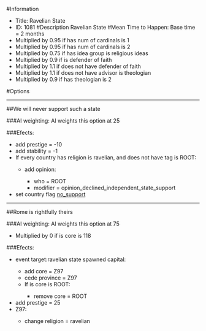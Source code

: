 #Information
 - Title: Ravelian State
 - ID: 1081
#Description
Ravelian State
#Mean Time to Happen:
Base time = 2 months
 - Multiplied by 0.95 if has num of cardinals is 1
 - Multiplied by 0.95 if has num of cardinals is 2
 - Multiplied by 0.75 if has idea group is religious ideas
 - Multiplied by 0.9 if is defender of faith
 - Multiplied by 1.1 if does not have defender of faith
 - Multiplied by 1.1 if does not have advisor is theologian
 - Multiplied by 0.9 if has theologian is 2

#Options

___
##We will never support such a state

###AI weighting:
AI weights this option at 25


###Efects:<ul><li>add prestige = -10</li><li>add stability = -1</li><li>If every country has religion is ravelian, and does not have tag is ROOT:</li><ul><li>add opinion:</li><ul><li>who = ROOT</li><li>modifier = opinion_declined_independent_state_support</li></ul></ul><li>set country flag [no_support](../flags/no_support.md)</li></ul>

___
##Rome is rightfully theirs

###AI weighting:
AI weights this option at 75
 - Multiplied by 0 if is core is 118


###Efects:<ul><li>event target:ravelian state spawned capital:</li><ul><li>add core = Z97</li><li>cede province = Z97</li><li>If is core is ROOT:</li><ul><li>remove core = ROOT</li></ul></ul><li>add prestige = 25</li><li>Z97:</li><ul><li>change religion = ravelian</li></ul></ul>
